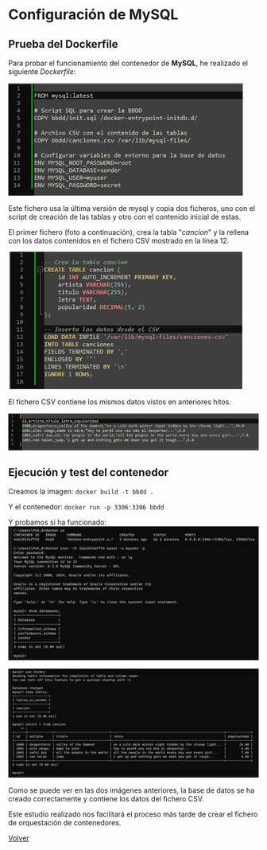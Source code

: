 # Configuración de MySQL

## Prueba del Dockerfile

Para probar el funcionamiento del contenedor de **MySQL**, he realizado el siguiente *Dockerfile*:

![test1](img/mysql/test1.png)

Este fichero usa la última versión de mysql y copia dos ficheros, uno con el script de creación de las tablas y otro con el contenido inicial de estas.

El primer fichero (foto a continuación), crea la tabla "*cancion*" y la rellena con los datos contenidos en el fichero CSV mostrado en la línea 12.

![test2](img/mysql/test2.png)

El fichero CSV contiene los mismos datos vistos en anteriores hitos.

![test3](img/mysql/test3.png)

## Ejecución y test del contenedor

Creamos la imagen: ```docker build -t bbdd . ```

Y el contenedor: ```docker run -p 3306:3306 bbdd```

Y probamos si ha funcionado:
![test4](img/mysql/test4.png)

![test5](img/mysql/test5.png)

Como se puede ver en las dos imágenes anteriores, la base de datos se ha creado correctamente y contiene los datos del fichero CSV.

Este estudio realizado nos facilitará el proceso más tarde de crear el fichero de orquestación de contenedores.

[Volver](README.md)